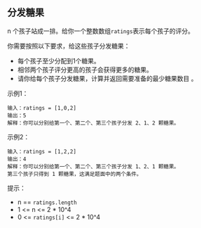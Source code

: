 ## 分发糖果

n 个孩子站成一排。给你一个整数数组`ratings`表示每个孩子的评分。

你需要按照以下要求，给这些孩子分发糖果：

* 每个孩子至少分配到1个糖果。
* 相邻两个孩子评分更高的孩子会获得更多的糖果。
* 请你给每个孩子分发糖果，计算并返回需要准备的最少糖果数目 。


示例1：

```
输入：ratings = [1,0,2]
输出：5
解释：你可以分别给第一个、第二个、第三个孩子分发 2、1、2 颗糖果。
```
示例2：

```
输入：ratings = [1,2,2]
输出：4
解释：你可以分别给第一个、第二个、第三个孩子分发 1、2、1 颗糖果。
第三个孩子只得到 1 颗糖果，这满足题面中的两个条件。
```

提示：


* n == `ratings.length`
* 1 <= n <= 2 * 10^4
* 0 <= `ratings[i]` <= 2 * 10^4